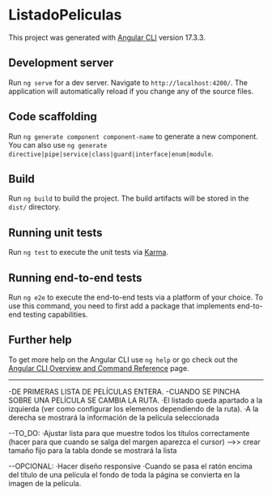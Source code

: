 # ListadoPeliculas

This project was generated with [Angular CLI](https://github.com/angular/angular-cli) version 17.3.3.

## Development server

Run `ng serve` for a dev server. Navigate to `http://localhost:4200/`. The application will automatically reload if you change any of the source files.

## Code scaffolding

Run `ng generate component component-name` to generate a new component. You can also use `ng generate directive|pipe|service|class|guard|interface|enum|module`.

## Build

Run `ng build` to build the project. The build artifacts will be stored in the `dist/` directory.

## Running unit tests

Run `ng test` to execute the unit tests via [Karma](https://karma-runner.github.io).

## Running end-to-end tests

Run `ng e2e` to execute the end-to-end tests via a platform of your choice. To use this command, you need to first add a package that implements end-to-end testing capabilities.

## Further help

To get more help on the Angular CLI use `ng help` or go check out the [Angular CLI Overview and Command Reference](https://angular.io/cli) page.




------------------------------------------------------------------------------------------------------------------


-DE PRIMERAS LISTA DE PELÍCULAS ENTERA.
-CUANDO SE PINCHA SOBRE UNA PELÍCULA SE CAMBIA LA RUTA.
    ·El listado queda apartado a la izquierda (ver como configurar los elemenos dependiendo de la ruta).
    ·A la derecha se mostrará la información de la película seleccionada



--TO_DO:
    ·Ajustar lista para que muestre todos los títulos correctamente (hacer para que cuando se salga del margen aparezca el cursor)    -->>    crear tamaño fijo para la tabla donde se mostrará la lista

--OPCIONAL:
    ·Hacer diseño responsive
    ·Cuando se pasa el ratón encima del título de una película el fondo de toda la página se convierta en la imagen de la película.
